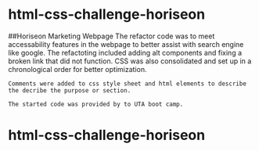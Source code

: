 # html-css-challenge-horiseon

##Horiseon Marketing Webpage
    The refactor code was to meet accessability features in the webpage to better assist with search engine like google. The refactoting included adding alt components and fixing a broken link that did not function. CSS was also consolidated and set up in a chronological order for better optimization. 

    Comments were added to css style sheet and html elements to describe the decribe the purpose or section. 

    The started code was provided by to UTA boot camp.


# html-css-challenge-horiseon
